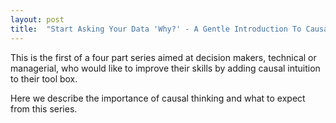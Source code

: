 ```yaml
---
layout: post
title:  "Start Asking Your Data 'Why?' - A Gentle Introduction To Causal Inference - Part 1/4"
---
```


This is the first of a four part series aimed at decision makers, technical or managerial, who would like to improve their skills by adding causal intuition to their tool box. 

Here we describe the importance of causal thinking and what to expect from this series.
